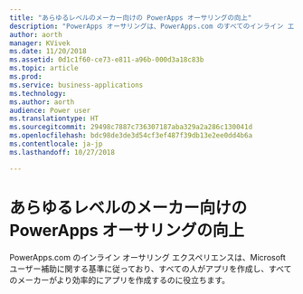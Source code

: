 ```yaml
---
title: "あらゆるレベルのメーカー向けの PowerApps オーサリングの向上"
description: "PowerApps オーサリングは、PowerApps.com のすべてのインライン エクスペリエンスにおいて Microsoft ユーザー補助に関する基準に従っています。"
author: aorth
manager: KVivek
ms.date: 11/20/2018
ms.assetid: 0d1c1f60-ce73-e811-a96b-000d3a18c83b
ms.topic: article
ms.prod: 
ms.service: business-applications
ms.technology: 
ms.author: aorth
audience: Power user
ms.translationtype: HT
ms.sourcegitcommit: 29498c7887c736307187aba329a2a286c130041d
ms.openlocfilehash: bdc98de3de3d54cf3ef487f39db13e2ee0dd4b6a
ms.contentlocale: ja-jp
ms.lasthandoff: 10/27/2018

---
```

# <a name="improved-powerapps-authoring-for-makers-of-all-abilities"></a>あらゆるレベルのメーカー向けの PowerApps オーサリングの向上




PowerApps.com のインライン オーサリング エクスペリエンスは、Microsoft ユーザー補助に関する基準に従っており、すべての人がアプリを作成し、すべてのメーカーがより効率的にアプリを作成するのに役立ちます。

